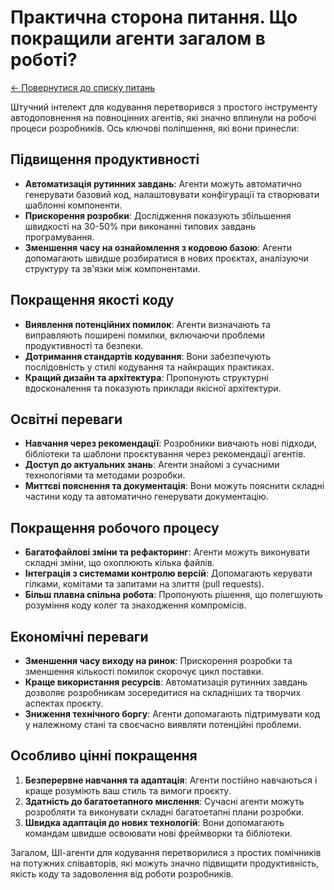 # Практична сторона питання. Що покращили агенти загалом в роботі?

[← Повернутися до списку питань](../agents.md)

Штучний інтелект для кодування перетворився з простого інструменту автодоповнення на повноцінних агентів, які значно вплинули на робочі процеси розробників. Ось ключові поліпшення, які вони принесли:

## Підвищення продуктивності

- **Автоматизація рутинних завдань**: Агенти можуть автоматично генерувати базовий код, налаштовувати конфігурації та створювати шаблонні компоненти.
- **Прискорення розробки**: Дослідження показують збільшення швидкості на 30-50% при виконанні типових завдань програмування.
- **Зменшення часу на ознайомлення з кодовою базою**: Агенти допомагають швидше розбиратися в нових проєктах, аналізуючи структуру та зв'язки між компонентами.

## Покращення якості коду

- **Виявлення потенційних помилок**: Агенти визначають та виправляють поширені помилки, включаючи проблеми продуктивності та безпеки.
- **Дотримання стандартів кодування**: Вони забезпечують послідовність у стилі кодування та найкращих практиках.
- **Кращий дизайн та архітектура**: Пропонують структурні вдосконалення та показують приклади якісної архітектури.

## Освітні переваги

- **Навчання через рекомендації**: Розробники вивчають нові підходи, бібліотеки та шаблони проєктування через рекомендації агентів.
- **Доступ до актуальних знань**: Агенти знайомі з сучасними технологіями та методами розробки.
- **Миттєві пояснення та документація**: Вони можуть пояснити складні частини коду та автоматично генерувати документацію.

## Покращення робочого процесу

- **Багатофайлові зміни та рефакторинг**: Агенти можуть виконувати складні зміни, що охоплюють кілька файлів.
- **Інтеграція з системами контролю версій**: Допомагають керувати гілками, комітами та запитами на злиття (pull requests).
- **Більш плавна спільна робота**: Пропонують рішення, що полегшують розуміння коду колег та знаходження компромісів.

## Економічні переваги

- **Зменшення часу виходу на ринок**: Прискорення розробки та зменшення кількості помилок скорочує цикл поставки.
- **Краще використання ресурсів**: Автоматизація рутинних завдань дозволяє розробникам зосередитися на складніших та творчих аспектах проєкту.
- **Зниження технічного боргу**: Агенти допомагають підтримувати код у належному стані та своєчасно виявляти потенційні проблеми.

## Особливо цінні покращення

1. **Безперервне навчання та адаптація**: Агенти постійно навчаються і краще розуміють ваш стиль та вимоги проєкту.
2. **Здатність до багатоетапного мислення**: Сучасні агенти можуть розробляти та виконувати складні багатоетапні плани розробки.
3. **Швидка адаптація до нових технологій**: Вони допомагають командам швидше освоювати нові фреймворки та бібліотеки.

Загалом, ШІ-агенти для кодування перетворилися з простих помічників на потужних співавторів, які можуть значно підвищити продуктивність, якість коду та задоволення від роботи розробників.